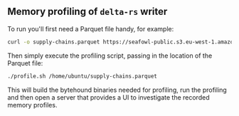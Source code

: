 ## Memory profiling of `delta-rs` writer

To run you'll first need a Parquet file handy, for example:

```bash
curl -o supply-chains.parquet https://seafowl-public.s3.eu-west-1.amazonaws.com/tutorial/trase-supply-chains.parquet 
```

Then simply execute the profiling script, passing in the location of the Parquet file:
```bash
./profile.sh /home/ubuntu/supply-chains.parquet
```
This will build the bytehound binaries needed for profiling, run the profiling and then open
a server that provides a UI to investigate the recorded memory profiles.

